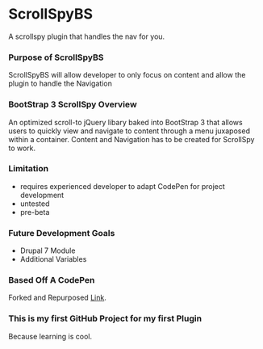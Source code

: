 # ScrollSpyBS
A scrollspy plugin that handles the nav for you.

### Purpose of ScrollSpyBS 
ScrollSpyBS will allow developer to only focus on content and allow the plugin to handle the Navigation

### BootStrap 3 ScrollSpy Overview
An optimized scroll-to jQuery libary baked into BootStrap 3 that allows users to quickly view and navigate to content through a menu juxaposed within a container.
Content and Navigation has to be created for ScrollSpy to work.

### Limitation
- requires experienced developer to adapt CodePen for project development
- untested
- pre-beta

### Future Development Goals
- Drupal 7 Module
- Additional Variables

### Based Off A CodePen
Forked and Repurposed [Link](http://codepen.io/cscottyb/pen/KgYkpa).


### This is my first GitHub Project for my first Plugin
Because learning is cool.
